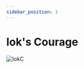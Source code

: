 ```yaml
---
sidebar_position: 1
---
```


# Iok's Courage

![IokC](https://vwiki.valorserver.com/api/item/picture/iok's%20courage)
